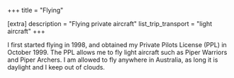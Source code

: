+++
title = "Flying"

[extra]
description = "Flying private aircraft"
list_trip_transport = "light aircraft"
+++

I first started flying
in 1998, and obtained my Private Pilots
License (PPL) in October 1999. The PPL allows me to fly light aircraft such as
Piper Warriors and Piper Archers. I am allowed to fly anywhere in Australia, as
long it is daylight and I keep out of clouds.
